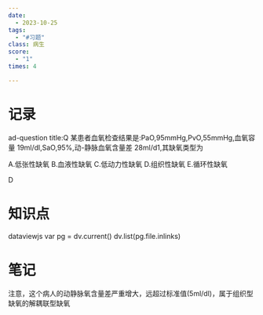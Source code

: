 ```yaml
---
date:
  - 2023-10-25
tags:
  - "#习题"
class: 病生
score:
  - "1"
times: 4

---
```



记录
==
ad-question
title:Q
某患者血氧检查结果是:PaO,95mmHg,PvO,55mmHg,血氧容量 19ml/dl,SaO,95%,动-静脉血氧含量差 28ml/d1,其缺氧类型为

A.低张性缺氧
B.血液性缺氧
C.低动力性缺氧
D.组织性缺氧
E.循环性缺氧



D


知识点
==
dataviewjs
var pg = dv.current()
dv.list(pg.file.inlinks)


笔记
==
注意，这个病人的动静脉氧含量差严重增大，远超过标准值(5ml/dl)，属于组织型缺氧的解耦联型缺氧